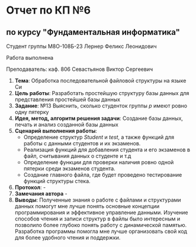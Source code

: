 # Отчет по КП №6
## по курсу "Фундаментальная информатика"

Студент группы М8О-108Б-23 Лернер Феликс Леонидович

Работа выполнена 

Преподаватель: каф. 806 Севастьянов Виктор Сергеевич

1. **Тема**: Обработка последовательной файловой структуры на языке Си
2. **Цель работы**: Разработать простейшую структуру базы данных для представления простейшей базы данных
3. **Задание**: №13 Выяснить, сколько студенток группы *p* имеют ровно одну пятерку
4. **Идея, метод, алгоритм решения задачи**: Создание базы данных, печать и анализ созданной базы данных
5. **Сценарий выполнения работы**: 
    - Определение структур *Student* и *test*, а также функций для работы с данными студентов и их экзаменов.
    - Реализация функций для добавления студента и его экзаменов в файл, считывания данных о студенте и т.д
    - Определение функции для проверки наличия ровно одной пятерки среди экзаменов студента.
    - Создание главного файла, где будет проведено тестирование функций структуры стека.
6. **Протокол**: -
7. **Замечания автора** -
8. **Выводы**: Полученные знания о работе с файлами и структурами данных помогут мне лучше понять основные концепции программирования и эффективное управление данными. Изучение способов чтения и записи структур в файлы было интересным и позволило более глубоко понять работу с динамической памятью. Разработка программы помогла мне лучше организовать свой код для более удобного чтения и поддержки.
